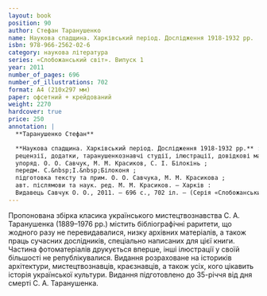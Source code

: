 ```yaml
---
layout: book
position: 90
author: Стефан Таранушенко
name: Наукова спадщина. Харківський період. Дослідження 1918-1932 рр.
isbn: 978-966-2562-02-6
category: наукова література
series: «Слобожанський світ». Випуск 1
year: 2011
number_of_pages: 696
number_of_illustrations: 702
format: А4 (210х297 мм)
paper: офсетний + крейдований
weight: 2270
hardcover: true
price: 250
annotation: |
  **Таранушенко Стефан**

  **Наукова спадщина. Харківський період. Дослідження 1918-1932 рр.** : *монографічні видання, статті,
  рецензії, додатки, таранушенкознавчі студії, ілюстрації, довідкові матеріали* /
  упоряд. О. О. Савчук, М. М. Красиков, С. І. Білокінь ;
  передм. С.&nbsp;І.&nbsp;Білоконя ;
  підготовка тексту та прим. О. О. Савчука, М. М. Красикова ;
  авт. післямови та наук. ред. М. М. Красиков. — Харків :
  Видавець Савчук О. О., 2011. — 696 с., 702 іл. — (Cерія «Слобожанський світ». Випуск 1.).
---
```


Пропонована збірка класика українського мистецтвознавства С. А. Таранушенка (1889–1976 рр.) містить
бібліографічні раритети, що жодного разу не перевидавалися, низку архівних матеріалів, а також праць
сучасних дослідників, спеціально написаних для цієї книги. Частина фотоматеріалів друкується вперше,
інші ілюстрації у своїй більшості не републікувалися. Видання розраховане на істориків архітектури,
мистецтвознавців, краєзнавців, а також усіх, кого цікавить історія української культури. Видання
підготовлено до 35-річчя від дня смерті С. А. Таранушенка.
